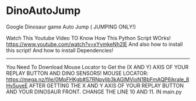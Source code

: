 # DinoAutoJump
 Google Dinosaur game Auto Jump ( JUMPING ONLY!)

Watch This Youtube Video TO Know How This Python Script WOrks!
https://www.youtube.com/watch?v=xYymkeNh2lE
And also how to install this script!
And how to install Dependencies!

---------------------------------------------------------------------

You Need To Download Mouse Locator to Get the (X AND Y) AXIS OF YOUR REPLAY BUTTON AND DINO SENSORS!
MOUSE LOCATOR: https://mega.nz/file/0MpFHKgb#S7RNpyIjb3kAGlMVioN1BbFmAQP6ikrale_8Hv5uyeE
AFTER GETTING THE X AND Y AXIS OF YOUR REPLAY BUTTON AND YOUR DINOSAUR FRONT.
CHANGE THE LINE 10 AND 11. IN main.py
